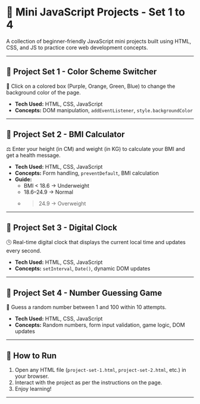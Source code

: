 # 🎯 Mini JavaScript Projects - Set 1 to 4

A collection of beginner-friendly JavaScript mini projects built using HTML, CSS, and JS to practice core web development concepts.

---

## 📁 Project Set 1 - Color Scheme Switcher

🎨 Click on a colored box (Purple, Orange, Green, Blue) to change the background color of the page.

- **Tech Used:** HTML, CSS, JavaScript
- **Concepts:** DOM manipulation, `addEventListener`, `style.backgroundColor`

---

## 📁 Project Set 2 - BMI Calculator

⚖️ Enter your height (in CM) and weight (in KG) to calculate your BMI and get a health message.

- **Tech Used:** HTML, CSS, JavaScript
- **Concepts:** Form handling, `preventDefault`, BMI calculation
- **Guide:**
  - BMI < 18.6 → Underweight  
  - 18.6–24.9 → Normal  
  - > 24.9 → Overweight

---

## 📁 Project Set 3 - Digital Clock

🕒 Real-time digital clock that displays the current local time and updates every second.

- **Tech Used:** HTML, CSS, JavaScript
- **Concepts:** `setInterval`, `Date()`, dynamic DOM updates

---

## 📁 Project Set 4 - Number Guessing Game

🔢 Guess a random number between 1 and 100 within 10 attempts.

- **Tech Used:** HTML, CSS, JavaScript
- **Concepts:** Random numbers, form input validation, game logic, DOM updates

---

## 🚀 How to Run

1. Open any HTML file (`project-set-1.html`, `project-set-2.html`, etc.) in your browser.
2. Interact with the project as per the instructions on the page.
3. Enjoy learning!

---


